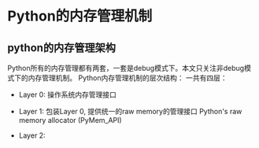
# Python的内存管理机制

## python的内存管理架构
Python所有的内存管理都有两套，一套是debug模式下。本文只关注非debug模式下的内存管理机制。
Python内存管理机制的层次结构：
一共有四层：
- Layer 0: 操作系统内存管理接口
- Layer 1: 包装Layer 0, 提供统一的raw memory的管理接口
Python's raw memory allocator (PyMem_API)

- Layer 2: 
<!--stackedit_data:
eyJoaXN0b3J5IjpbMTM5OTUzNjI2MSwtMjA1NTc1OTQ2OSwxMT
cyNjgzMjQxXX0=
-->